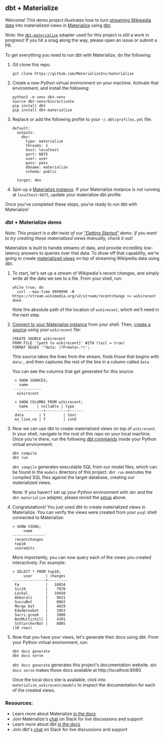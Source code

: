 ## dbt + Materialize

Welcome! This demo project illustrates how to turn [streaming Wikipedia data](https://stream.wikimedia.org/?doc)
into materialized views in [Materialize](https://materialize.com/product/) using [dbt](https://www.getdbt.com/).

*Note*: the [`dbt-materialize`](https://github.com/MaterializeInc/dbt-materialize) adapter used for this
project is still a work in progress! If you hit a snag along the way, please open an issue or submit a PR.


To get everything you need to run dbt with Materialize, do the following:

1. Git clone this repo.

   ```
   git clone https://github.com/MaterializeInc/materialize
   ```

1. Create a new Python virtual environment on your machine. Activate that environment,
   and install the following:
    ```nofmt
    python3 -m venv dbt-venv
    source dbt-venv/bin/activate
    pip install dbt
    pip install dbt-materialize
    ```

1. Replace or add the following profile to your `~/.dbt/profiles.yml` file:
    ```nofmt
    default:
      outputs:
        dev:
          type: materialize
          threads: 1
          host: localhost
          port: 6875
          user: user
          pass: pass
          dbname: materialize
          schema: public

      target: dev
    ```

1. Spin up a [Materialize instance](https://materialize.com/quickstart/). If your Materialize
   instance is not running at `localhost:6875`, update your materialize dbt profile.

Once you've completed these steps, you're ready to run dbt with Materialize!

### dbt + Materialize demo

*Note: This project is a dbt-twist of our ["Getting Started"](https://materialize.com/docs/get-started/#create-a-real-time-stream)
demo. If you want to try creating these materialized views manually, check it out!*

Materialize is built to handle streams of data, and provide incredibly low-latency answers to queries over that data.
To show off that capability, we're going to create [materialized views](https://materialize.com/docs/sql/create-materialized-view/#main)
on top of streaming Wikipedia data using dbt.

1. To start, let's set up a stream of Wikipedia's recent changes, and simply write all the data we see
   to a file. From your shell, run:
   ```nofmt
   while true; do
     curl --max-time 9999999 -N https://stream.wikimedia.org/v2/stream/recentchange >> wikirecent
   done
   ```
   Note the absolute path of the location of `wikirecent`, which we’ll need in the next step.

1. [Connect to your Materialize instance](https://materialize.com/docs/connect/cli/) from your shell.
   Then, [create a source](https://materialize.com/docs/sql/create-source/text-file/#main) using your `wikirecent` file:
   ```nofmt
   CREATE SOURCE wikirecent
   FROM FILE '[path to wikirecent]' WITH (tail = true)
   FORMAT REGEX '^data: (?P<data>.*)';
   ```
   This source takes the lines from the stream, finds those that begins with `data:`, and then captures the rest of the
   line in a column called `data`.

   You can see the columns that get generated for this source:
   ```nofmt
    > SHOW SOURCES;
      name
    ------------
     wikirecent

    > SHOW COLUMNS FROM wikirecent;
      name    | nullable | type
     ------------+----------+------
    data       | t        | text
    mz_line_no | f        | int8
   ```

1. Now we can use dbt to create materialized views on top of `wikirecent`. In your shell, navigate to the
   root of this repo on your local machine. Once you're there, run the following [dbt commands](https://docs.getdbt.com/reference/dbt-commands/)
   inside your Python virtual environment:
   ```nofmt
   dbt compile
   dbt run
   ```
   `dbt compile` generates executable SQL from our model files, which can be found in the `models` directory
   of this project. `dbt run` executes the compiled SQL files against the target database, creating
   our materialized views.

   Note: If you haven't set up your Python environment with `dbt` and the `dbt-materialize` adapter,
   please revisit the [setup](#setup-dbt--materialize) above.

1. Congratulations! You just used dbt to create materialized views in Materialize. You can verify the
   views were created from your `psql` shell connected to Materialize:
      ```nofmt
      > SHOW VIEWS;
           name
      ---------------
       recentchanges
       top10
       useredits
      ```

   More importantly, you can now query each of the views you created interactively. For example:
   ```nofmt
   > SELECT * FROM top10;
        user      | changes
   ---------------+---------
    Fæ            |   10834
    Sic19         |    7970
    Lockal        |   10450
    Akbarali      |    9631
    SuccuBot      |    8862
    Merge bot     |    4019
    Edoderoobot   |    3953
    Sarri.greek   |    3900
    BotMultichill |    4391
    SchlurcherBot |    8005
   (10 rows)
   ```

1. Now that you have your views, let's generate their docs using dbt. From your Python virtual environment, run:
   ```nofmt
   dbt docs generate
   dbt docs serve
   ```

    `dbt docs generate` generates this project's documentation website. `dbt docs serve` makes those
    docs available at http://localhost:8080.

    Once the local docs site is available, click into `materialize_wikirecent/models` to inspect the documentation
    for each of the created views.

### Resources:
- Learn more about Materialize [in the docs](https://materialize.com/docs/)
- Join Materialize's [chat](https://materializecommunity.slack.com/join/shared_invite/zt-jjwe1t45-klG9k7V7xibdtqA6bcFpyQ#/) on Slack for live discussions and support
- Learn more about dbt [in the docs](https://docs.getdbt.com/docs/introduction)
- Join dbt's [chat](http://slack.getdbt.com/) on Slack for live discussions and support
